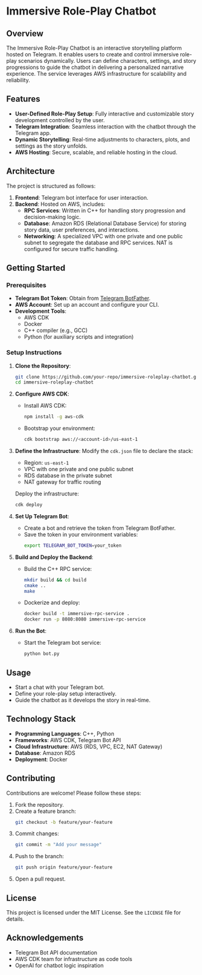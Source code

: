 # Immersive Role-Play Chatbot

## Overview
The Immersive Role-Play Chatbot is an interactive storytelling platform hosted on Telegram. It enables users to create and control immersive role-play scenarios dynamically. Users can define characters, settings, and story progressions to guide the chatbot in delivering a personalized narrative experience. The service leverages AWS infrastructure for scalability and reliability.

## Features
- **User-Defined Role-Play Setup**: Fully interactive and customizable story development controlled by the user.
- **Telegram Integration**: Seamless interaction with the chatbot through the Telegram app.
- **Dynamic Storytelling**: Real-time adjustments to characters, plots, and settings as the story unfolds.
- **AWS Hosting**: Secure, scalable, and reliable hosting in the cloud.

## Architecture
The project is structured as follows:
1. **Frontend**: Telegram bot interface for user interaction.
2. **Backend**: Hosted on AWS, includes:
   - **RPC Services**: Written in C++ for handling story progression and decision-making logic.
   - **Database**: Amazon RDS (Relational Database Service) for storing story data, user preferences, and interactions.
   - **Networking**: A specialized VPC with one private and one public subnet to segregate the database and RPC services. NAT is configured for secure traffic handling.

## Getting Started

### Prerequisites
- **Telegram Bot Token**: Obtain from [Telegram BotFather](https://core.telegram.org/bots#botfather).
- **AWS Account**: Set up an account and configure your CLI.
- **Development Tools**:
  - AWS CDK
  - Docker
  - C++ compiler (e.g., GCC)
  - Python (for auxiliary scripts and integration)

### Setup Instructions

1. **Clone the Repository**:
   ```bash
   git clone https://github.com/your-repo/immersive-roleplay-chatbot.git
   cd immersive-roleplay-chatbot
   ```

2. **Configure AWS CDK**:
   - Install AWS CDK:
     ```bash
     npm install -g aws-cdk
     ```
   - Bootstrap your environment:
     ```bash
     cdk bootstrap aws://<account-id>/us-east-1
     ```

3. **Define the Infrastructure**:
   Modify the `cdk.json` file to declare the stack:
   - Region: `us-east-1`
   - VPC with one private and one public subnet
   - RDS database in the private subnet
   - NAT gateway for traffic routing

   Deploy the infrastructure:
   ```bash
   cdk deploy
   ```

4. **Set Up Telegram Bot**:
   - Create a bot and retrieve the token from Telegram BotFather.
   - Save the token in your environment variables:
     ```bash
     export TELEGRAM_BOT_TOKEN=your_token
     ```

5. **Build and Deploy the Backend**:
   - Build the C++ RPC service:
     ```bash
     mkdir build && cd build
     cmake ..
     make
     ```
   - Dockerize and deploy:
     ```bash
     docker build -t immersive-rpc-service .
     docker run -p 8080:8080 immersive-rpc-service
     ```

6. **Run the Bot**:
   - Start the Telegram bot service:
     ```bash
     python bot.py
     ```

## Usage
- Start a chat with your Telegram bot.
- Define your role-play setup interactively.
- Guide the chatbot as it develops the story in real-time.

## Technology Stack
- **Programming Languages**: C++, Python
- **Frameworks**: AWS CDK, Telegram Bot API
- **Cloud Infrastructure**: AWS (RDS, VPC, EC2, NAT Gateway)
- **Database**: Amazon RDS
- **Deployment**: Docker

## Contributing
Contributions are welcome! Please follow these steps:
1. Fork the repository.
2. Create a feature branch:
   ```bash
   git checkout -b feature/your-feature
   ```
3. Commit changes:
   ```bash
   git commit -m "Add your message"
   ```
4. Push to the branch:
   ```bash
   git push origin feature/your-feature
   ```
5. Open a pull request.

## License
This project is licensed under the MIT License. See the `LICENSE` file for details.

## Acknowledgements
- Telegram Bot API documentation
- AWS CDK team for infrastructure as code tools
- OpenAI for chatbot logic inspiration


